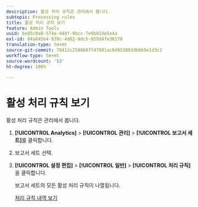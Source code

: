 ```yaml
---
description: 활성 처리 규칙은 관리에서 봅니다.
subtopic: Processing rules
title: 활성 처리 규칙 보기
feature: Admin Tools
uuid: be85c0a8-574e-448f-9bcc-7e9b81de5e4a
exl-id: 04a845b4-939c-4d62-9dc5-855d4fe38370
translation-type: tm+mt
source-git-commit: 78412c2588b07f47981ac0d953893db6b9e1d3c2
workflow-type: tm+mt
source-wordcount: '53'
ht-degree: 100%

---
```


# 활성 처리 규칙 보기

활성 처리 규칙은 관리에서 봅니다.

1. **[!UICONTROL Analytics]** > **[!UICONTROL 관리]** > **[!UICONTROL 보고서 세트]**&#x200B;를 클릭합니다.
1. 보고서 세트 선택.
1. **[!UICONTROL 설정 편집]** > **[!UICONTROL 일반]** > **[!UICONTROL 처리 규칙]**&#x200B;을 클릭합니다.

   보고서 세트의 모든 활성 처리 규칙이 나열됩니다.

   [처리 규칙 내역 보기](/help/admin/admin/c-processing-rules/c-processing-rules-configuration/t-processing-rule-view-history.md)

